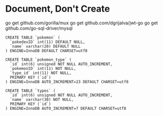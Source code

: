 # Document, Don't Create

go get github.com/gorilla/mux
go get github.com/dgrijalva/jwt-go
go get github.com/go-sql-driver/mysql

```
CREATE TABLE `pokemon` (
  `pokedexID` int(11) DEFAULT NULL,
  `name` varchar(20) DEFAULT NULL
) ENGINE=InnoDB DEFAULT CHARSET=utf8
```

```
CREATE TABLE `pokemon_type` (
  `id` int(6) unsigned NOT NULL AUTO_INCREMENT,
  `pokemonID` int(11) NOT NULL,
  `type_id` int(11) NOT NULL,
  PRIMARY KEY (`id`)
) ENGINE=InnoDB AUTO_INCREMENT=23 DEFAULT CHARSET=utf8
```

```
CREATE TABLE `types` (
  `id` int(6) unsigned NOT NULL AUTO_INCREMENT,
  `name` varchar(30) NOT NULL,
  PRIMARY KEY (`id`)
) ENGINE=InnoDB AUTO_INCREMENT=7 DEFAULT CHARSET=utf8
```

